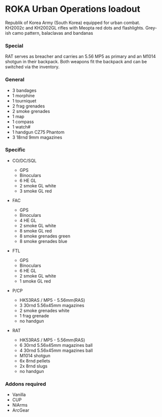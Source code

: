﻿#	ROKA Urban Operations loadout
Republik of Korea Army (South Korea) equipped for urban combat.
KH2002c and KH2002GL rifles with Meopta red dots and flashlights.
Grey-ish camo pattern, balaclavas and bandanas

###	Special
RAT serves as breacher and carries an 5.56 MP5 as primary and an M1014 shotgun in their backpack. Both weapons fit the backpack and can be switched via the inventory.

###	General
*	3 bandages
*	1 morphine
*	1 tourniquet
*	2 frag grenades
*	2 smoke grenades
*	1 map
*	1 compass
*	1 watch#
*	1 handgun CZ75 Phantom
*	3 18rnd 9mm magazines

###	Specific
*	CO/DC/SQL
	*	GPS
	*	Binoculars
	*	6 HE GL
	*	2 smoke GL white
	*	3 smoke GL red
	
*	FAC
	*	GPS
	*	Binoculars
	*	4 HE GL
	*	2 smoke GL white
	*	8 smoke GL red
	* 	8 smoke grenades green
	* 	8 smoke grenades blue

*	FTL
	*	GPS
	*	Binoculars
	*	6 HE GL
	*	2 smoke GL white
	*	1 smoke GL red

*	P/CP
	*	HK53RAS / MP5 - 5.56mm(RAS)
	*	3 30rnd 5.56x45mm magazines
	*	2 smoke grenades white
	*	1 frag grenade
	*	no handgun
	
*	RAT
	*	HK53RAS / MP5 - 5.56mm(RAS)
	*	6 30rnd 5.56x45mm magazines ball
	*	4 30rnd 5.56x45mm magazines ball
	*	M1014 shotgun
	*	6x 8rnd pellets
	*	2x 8rnd slugs
	*	no handgun
	
###	Addons required
*	Vanilla
*	CUP
*	NiArms
*	ArcGear